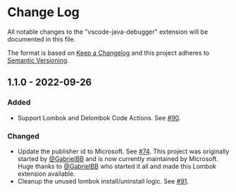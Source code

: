 # Change Log
All notable changes to the "vscode-java-debugger" extension will be documented in this file.

The format is based on [Keep a Changelog](https://keepachangelog.com/en/1.0.0/)
and this project adheres to [Semantic Versioning](https://semver.org/spec/v2.0.0.html).

## 1.1.0 - 2022-09-26
### Added
- Support Lombok and Delombok Code Actions. See [#90](https://github.com/microsoft/vscode-lombok/pull/90).

### Changed
- Update the publisher id to Microsoft. See [#74](https://github.com/microsoft/vscode-lombok/pull/74). This project was originally started by [@GabrielBB](https://github.com/GabrielBB) and is now currently maintained by Microsoft. Huge thanks to [@GabrielBB](https://github.com/GabrielBB) who started it all and made this Lombok extension available.
- Cleanup the unused lombok install/uninstall logic. See [#91](https://github.com/microsoft/vscode-lombok/pull/91).
